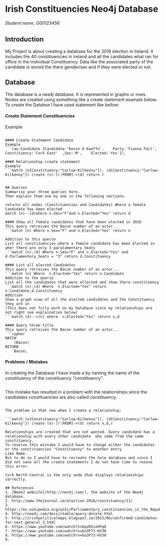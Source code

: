 # Irish Constituencies Neo4j Database
###### Student name, G00123456

## Introduction
My Project is about creating a database for the 2016 election in Ireland.
It includes the 40 constituencies in ireland and all the candidates what ran for office in the individual 
Constituency.
Data like the associated party of the candidate is stored the there gender/sex and if they were elected or not.



## Database
The database is a nea4j database. It is represented in graphs or rows.
Nodes are created using something like a create statement example below.
To create the Databse I have used statement like bellow:

#### Create Statement Constituencies
Example
```(j:Constituencies { Constituency:'Dublin Bay North', Population :'146,512', Parlamentery_Seats:'5'}),

#### Create Statement Candidate
Example
```(au:Candidate {Candidate:'Kevin O Keeffe',    Party:'Fianna Fáil',    Constituency:'Cork East'  ,Sex:'M',    Elected:'Yes'}),

#### Relationship create statement
Example
```match (n{Constituency:"Carlow-Kilkenny"}), (d{Constituency:"Carlow–Kilkenny"}) create (n)-[r:FROM]->(d) return r


## Queries
Summarise your three queries here.
Then explain them one by one in the following sections.

returns all nodes (Constituencies and Candidates) Where a female Candidate has been elected
match (n)--(d)where n.Sex="F"and n.Elected="Yes" return d

#### Show all Female candidates that have been elected in 2016
This query retreives the Bacon number of an actor...
```match (n) Where n.Sex="F" and n.Elected="Yes" return n

Addition to this querie
List all constituencies where a female candidate has been Elected in wher there are only 3 paralamentary Seats
```match (n),(d) Where n.Sex="F" and n.Elected="Yes" and d.Parlamentery_Seats = "3" return d.Constituency

#### List all elected Candidates 
This query retreives the Bacon number of an actor...
```match (n) Where  n.Elected="Yes" return n.Candidate
Addition to the querie
List all the candidates that were ellected and show there constituency
```match (n),(d) Where  n.Elected="Yes" return n.Candidate,d.Constituency
Addition
Show a graph view of all the elected candidates and the Constituency they are in
(This does not fully work on my Database since my relationships are not right see explaination below)
```match (d)-->(n) where  n.Elected="Yes" return n,d

#### Query three title
This query retreives the Bacon number of an actor...
```cypher
MATCH
	(Bacon)
RETURN
	Bacon;
```
#### Problems / Mistakes
In creating the Database I have made a by naming the name of the constituency of the constituency "constituency".

```CREATE (j:Constituencies { Constituency:'Dublin Bay North', Population :'146,512', Parlamentery_Seats:'5'}),

```
This mistake has resulted in a problem with the relationships since the candidates constituencies are also called constituency.

```(au:Candidate {Candidate:'Kevin O Keeffe',    Party:'Fianna Fáil',    Constituency:'Cork East'  ,Sex:'M',    Elected:'Yes'}),

The problem is that now when I create a relationship:

```match (n{Constituency:"Carlow-Kilkenny"}), (d{Constituency:"Carlow–Kilkenny"}) create (n)-[r:FROM]->(d) return n,d,r

Relationships are created that are not wanted. Every candidate has a relationship with every other candidate  who come from the same 
constituency.
To resolve this mistake I would have to change either the candidates or the constituencies "Constituesny" to another entry
Like Name.
But to do so I would have to recreate the hole database and since I did not save all the create statements I do not have time to resove this error.

Cork North-Central is the only node that displays relationships correctly.

## References
1. [Neo4J website](http://neo4j.com/), the website of the Neo4j database.
2. http://www.thejournal.ie/election-2016/constituency/11/
3. https://en.wikipedia.org/wiki/Parliamentary_constituencies_in_the_Republic_of_Ireland
4. http://neo4j.com/docs/stable/query-delete.html
5. http://irishpoliticalmaps.blogspot.ie/2015/06/confirmed-candidates-for-next-general_3.html
6. https://www.youtube.com/watch?v=bqvDSioHYq8
7. https://www.youtube.com/watch?v=Go3P73-KV30
8. https://www.youtube.com/watch?v=Go3P73-KV30
9. 
